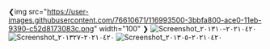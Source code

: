 
❮img src="https://user-images.githubusercontent.com/76610671/116993500-3bbfa800-ace0-11eb-9390-c52d8173083c.png" width="100" ❯
![Screenshot_٢٠٢١٠٤٢٠-٢٠١٣١٠](https://user-images.githubusercontent.com/76610671/116993488-38c4b780-ace0-11eb-8ef5-39469e84b2f5.png) ![Screenshot_٢٠٢١٠٤٢٠-٢٠١٣٢٧](https://user-images.githubusercontent.com/76610671/116993500-3bbfa800-ace0-11eb-9390-c52d8173083c.png) ![Screenshot_٢٠٢١٠٤٢٠-٢٠١٣٠٥](https://user-images.githubusercontent.com/76610671/116993365-0f0b9080-ace0-11eb-9574-eea30db21782.png)

